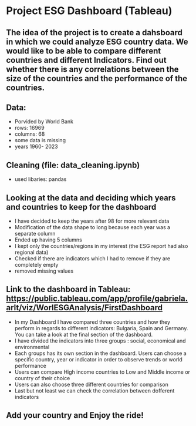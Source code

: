 # Project ESG Dashboard (Tableau)

## The idea of the project is to create a dahsboard in which we could analyze ESG country data. We would like to be able to compare different countries and different Indicators. Find out whether there is any correlations between the size of the countries and the performance of the countries.

## Data:
+ Porvided by World Bank
+ rows: 16969
+ columns: 68
+ some data is missing
+ years 1960- 2023
## Cleaning (file: data_cleaning.ipynb)
+ used libaries: pandas
## Looking at the data and deciding which years and countries to keep for the dashboard
+ I have decided to keep the years after 98 for more relevant data
+ Modification of the data shape to long because each year was a separate column
+ Ended up having 5 columns
+ I kept only the countries/regions in my interest (the ESG report had also regional data)
+ Checked if there are indicators which I had to remove if they are completely empty
+ removed missing values
## Link to the dashboard in Tableau: https://public.tableau.com/app/profile/gabriela.arlt/viz/WorlESGAnalysis/FirstDashboard

+ In my Dashboard I have compared three countries and how they perform in regards to different indicators: Bulgaria, Spain and Germany. You can take a look at the final section of the dashboard.
+  I have divided the indicators into three groups : social, economical and environmental
+  Each groups has its own section in the dashboard. Users can choose a specific country, year or indicator in order to observe trends or world performance
+  Users can compare High income countries to Low and Middle income or country of their choice
+  Users can also choose three different countries for comparison
+  Last but not least we can check the correlation between dofferent indicators
## Add your country and Enjoy the ride!

 
 
